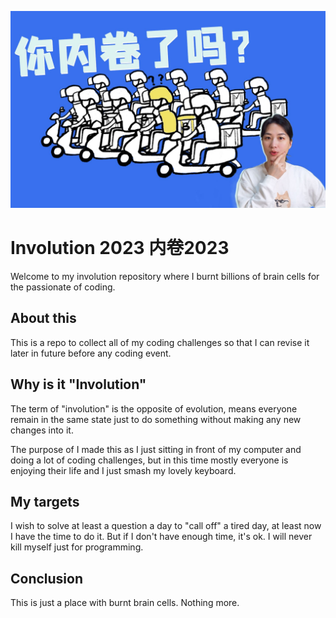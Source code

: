 ![Involution yyds](neijuan.jpg)

# Involution 2023 内卷2023
Welcome to my involution repository where I burnt billions of brain cells for the passionate of coding.

## About this
This is a repo to collect all of my coding challenges so that I can revise it later in future before any coding event. 

## Why is it "Involution"
The term of "involution" is the opposite of evolution, means everyone remain in the same state just to do something without making any new changes into it.

The purpose of I made this as I just sitting in front of my computer and doing a lot of coding challenges, but in this time mostly everyone is enjoying their life and I just smash my lovely keyboard.

## My targets
I wish to solve at least a question a day to "call off" a tired day, at least now I have the time to do it. But if I don't have enough time, it's ok. I will never kill myself just for programming.

## Conclusion
This is just a place with burnt brain cells. Nothing more.
